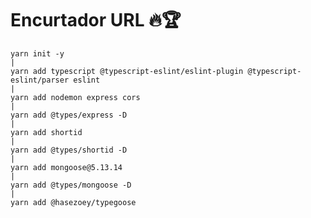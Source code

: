 # Encurtador URL 🔥🏆

    yarn init -y
    |
    yarn add typescript @typescript-eslint/eslint-plugin @typescript-eslint/parser eslint
    |
    yarn add nodemon express cors
    |
    yarn add @types/express -D
    |
    yarn add shortid
    |
    yarn add @types/shortid -D
    |
    yarn add mongoose@5.13.14
    |
    yarn add @types/mongoose -D
    |
    yarn add @hasezoey/typegoose